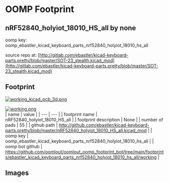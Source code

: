 # OOMP Footprint  
## nRF52840_holyiot_18010_HS_all  by none  
  
oomp key: oomp_ebastler_kicad_keyboard_parts_nrf52840_holyiot_18010_hs_all  
  
source repo at: [http://gitlab.com/ebastler/kicad-keyboard-parts.pretty/blob/master/SOT-23_stealth.kicad_mod](http://gitlab.com/ebastler/kicad-keyboard-parts.pretty/blob/master/SOT-23_stealth.kicad_mod)  
## Footprint  
  
[![working_kicad_pcb_3d.png](working_kicad_pcb_3d_600.png)](working_kicad_pcb_3d.png)  
  
[![working.png](working_600.png)](working.png)  
| name | value | 
| --- | --- | 
| footprint name | nRF52840_holyiot_18010_HS_all | 
| footprint description | None | 
| number of pads | 55 | 
| github path | http://github.com/ebastler/kicad-keyboard-parts.pretty/blob/master/nRF52840_holyiot_18010_HS_all.kicad_mod | 
| oomp key | oomp_ebastler_kicad_keyboard_parts_nrf52840_holyiot_18010_hs_all | 
| oomp bot github | https://github.com/oomlout/oomlout_oomp_footprint_bot/tree/main/footprints/ebastler_kicad_keyboard_parts_nrf52840_holyiot_18010_hs_all/working | 
## Images  
